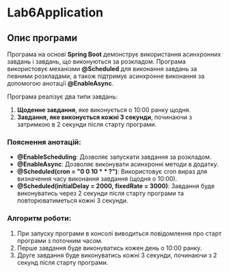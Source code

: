 # Lab6Application

## Опис програми

Програма на основі **Spring Boot** демонструє використання асинхронних завдань і завдань, що виконуються за розкладом. Програма використовує механізми **@Scheduled** для виконання завдань за певними розкладами, а також підтримує асинхронне виконання за допомогою анотації **@EnableAsync**.

Програма реалізує два типи завдань:
1. **Щоденне завдання**, яке виконується о 10:00 ранку щодня.
2. **Завдання, яке виконується кожні 3 секунди**, починаючи з затримкою в 2 секунди після старту програми.



### Пояснення анотацій:
- **@EnableScheduling**: Дозволяє запускати завдання за розкладом.
- **@EnableAsync**: Дозволяє виконувати асинхронні методи в додатку.
- **@Scheduled(cron = "0 0 10 * * ?")**: Використовує cron вираз для визначення часу виконання завдання (щодня о 10:00).
- **@Scheduled(initialDelay = 2000, fixedRate = 3000)**: Завдання буде виконуватись через 2 секунди після старту програми та повторюватиметься кожні 3 секунди.


### Алгоритм роботи:
1. При запуску програми в консолі виводиться повідомлення про старт програми з поточним часом.
2. Перше завдання буде виконуватись кожен день о 10:00 ранку.
3. Друге завдання буде виконуватись кожні 3 секунди, починаючи з 2 секунд після старту програми.

